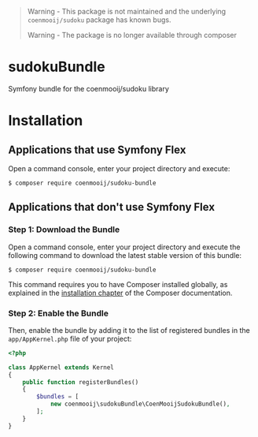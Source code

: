 > Warning - This package is not maintained and the underlying `coenmooij/sudoku` package has known bugs.
>
> Warning - The package is no longer available through composer

# sudokuBundle
Symfony bundle for the coenmooij/sudoku library


Installation
============

Applications that use Symfony Flex
----------------------------------

Open a command console, enter your project directory and execute:

```console
$ composer require coenmooij/sudoku-bundle
```

Applications that don't use Symfony Flex
----------------------------------------

### Step 1: Download the Bundle

Open a command console, enter your project directory and execute the
following command to download the latest stable version of this bundle:

```console
$ composer require coenmooij/sudoku-bundle
```

This command requires you to have Composer installed globally, as explained
in the [installation chapter](https://getcomposer.org/doc/00-intro.md)
of the Composer documentation.

### Step 2: Enable the Bundle

Then, enable the bundle by adding it to the list of registered bundles
in the `app/AppKernel.php` file of your project:

```php
<?php

class AppKernel extends Kernel
{
    public function registerBundles()
    {
        $bundles = [
            new coenmooij\sudokuBundle\CoenMooijSudokuBundle(),
        ];
    }
}
```
